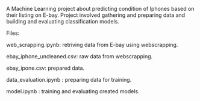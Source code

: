
A Machine Learning project about predicting condition of Iphones based on their listing on E-bay.
Project involved gathering and preparing data and building and evaluating classification models. 

Files:

web_scrapping.ipynb: retriving data from E-bay using webscrapping.

ebay_iphone_uncleaned.csv: raw data from webscrapping.

ebay_ipone.csv: prepared data.

data_evaluation.ipynb : preparing data for training.

model.ipynb : training and evaluating created models.
